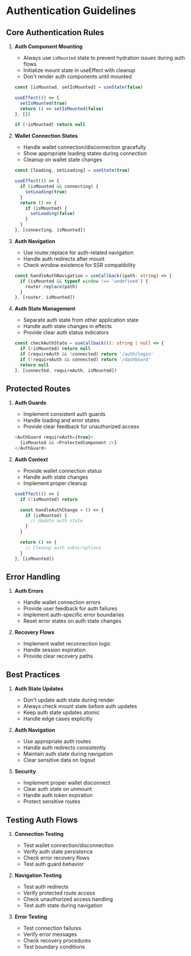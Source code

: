 # Authentication Guidelines

## Core Authentication Rules

1. **Auth Component Mounting**
   - Always use `isMounted` state to prevent hydration issues during auth flows
   - Initialize mount state in useEffect with cleanup
   - Don't render auth components until mounted
   ```typescript
   const [isMounted, setIsMounted] = useState(false)
   
   useEffect(() => {
     setIsMounted(true)
     return () => setIsMounted(false)
   }, [])

   if (!isMounted) return null
   ```

2. **Wallet Connection States**
   - Handle wallet connection/disconnection gracefully
   - Show appropriate loading states during connection
   - Cleanup on wallet state changes
   ```typescript
   const [loading, setLoading] = useState(true)
   
   useEffect(() => {
     if (isMounted && connecting) {
       setLoading(true)
     }
     return () => {
       if (isMounted) {
         setLoading(false)
       }
     }
   }, [connecting, isMounted])
   ```

3. **Auth Navigation**
   - Use router.replace for auth-related navigation
   - Handle auth redirects after mount
   - Check window existence for SSR compatibility
   ```typescript
   const handleAuthNavigation = useCallback((path: string) => {
     if (isMounted && typeof window !== 'undefined') {
       router.replace(path)
     }
   }, [router, isMounted])
   ```

4. **Auth State Management**
   - Separate auth state from other application state
   - Handle auth state changes in effects
   - Provide clear auth status indicators
   ```typescript
   const checkAuthState = useCallback((): string | null => {
     if (!isMounted) return null
     if (requireAuth && !connected) return '/auth/login'
     if (!requireAuth && connected) return '/dashboard'
     return null
   }, [connected, requireAuth, isMounted])
   ```

## Protected Routes

1. **Auth Guards**
   - Implement consistent auth guards
   - Handle loading and error states
   - Provide clear feedback for unauthorized access
   ```typescript
   <AuthGuard requireAuth={true}>
     {isMounted && <ProtectedComponent />}
   </AuthGuard>
   ```

2. **Auth Context**
   - Provide wallet connection status
   - Handle auth state changes
   - Implement proper cleanup
   ```typescript
   useEffect(() => {
     if (!isMounted) return

     const handleAuthChange = () => {
       if (isMounted) {
         // Update auth state
       }
     }

     return () => {
       // Cleanup auth subscriptions
     }
   }, [isMounted])
   ```

## Error Handling

1. **Auth Errors**
   - Handle wallet connection errors
   - Provide user feedback for auth failures
   - Implement auth-specific error boundaries
   - Reset error states on auth state changes

2. **Recovery Flows**
   - Implement wallet reconnection logic
   - Handle session expiration
   - Provide clear recovery paths

## Best Practices

1. **Auth State Updates**
   - Don't update auth state during render
   - Always check mount state before auth updates
   - Keep auth state updates atomic
   - Handle edge cases explicitly

2. **Auth Navigation**
   - Use appropriate auth routes
   - Handle auth redirects consistently
   - Maintain auth state during navigation
   - Clear sensitive data on logout

3. **Security**
   - Implement proper wallet disconnect
   - Clear auth state on unmount
   - Handle auth token expiration
   - Protect sensitive routes

## Testing Auth Flows

1. **Connection Testing**
   - Test wallet connection/disconnection
   - Verify auth state persistence
   - Check error recovery flows
   - Test auth guard behavior

2. **Navigation Testing**
   - Test auth redirects
   - Verify protected route access
   - Check unauthorized access handling
   - Test auth state during navigation

3. **Error Testing**
   - Test connection failures
   - Verify error messages
   - Check recovery procedures
   - Test boundary conditions